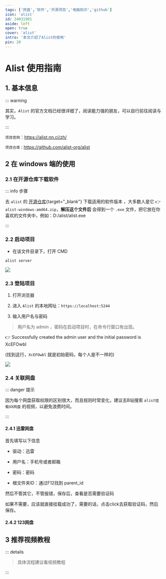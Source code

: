 ```yaml
---
tags: ['网盘','软件','开源项目','电脑知识','github']
icon: 'alist'
id: 24031901 
aside: left
open: true
cover: 'alist'
intro: '本文介绍了Alist的使用'
pin: 20 
---
```



# Alist 使用指南


## 1. 基本信息

::: warning 

其实，`Alist` 的官方文档已经很详细了，阅读能力强的朋友，可以自行前往阅读与学习。

:::



`项目官网`：https://alist.nn.ci/zh/

`项目仓库` : https://github.com/alist-org/alist

## 2 在 windows 端的使用 

### 2.1 在开源仓库下载软件

::: info 步骤

去 `alist` 的 [开源仓库](https://github.com/alist-org/alist/releases){target="_blank"} 下载适用的软件版本 ，大多数人是它 👉  `alist-windows-amd64.zip`，**解压这个文件后** 会得到一个 `.exe` 文件，把它放在你喜欢的文件夹中，例如：D:/alist/alist.exe

::: 
### 2.2 启动项目

- 在该文件目录下，打开 CMD 

```shell
alist server
```
![](/image/202403192103.png)

### 2.3 登陆项目

1. 打开浏览器

2. 进入 `Alist` 的本地网址：`https://localhost:5244`

3. 输入用户名与密码

> 用户名为 admin ，密码在启动项目时，在命令行窗口有出现。



👉 Successfully created the admin user and the initial password is XcEFOwbl

(找到这行，`XcEFOwbl` 就是初始密码，每个人是不一样的)  


![](/image/202403192103.png)


### 2.4 关联网盘

::: danger 提示

因为每个网盘获取权限的区别很大，而且规则时常变化，建议去B站搜索 `alist挂载XX网盘` 的视频，以避免浪费时间。 

:::

#### 2.4.1 迅雷网盘

首先填写以下信息

- 驱动：迅雷  

- 用户名：手机号或者邮箱

- 密码：密码

- 根文件夹ID：通过F12找到 parent_id


然后不管其它，不管报错，保存后，查看是否需要验证码  

如果不需要，应该就直接挂载成功了，需要的话，点击click去获取验证码，然后保存。

#### 2.4.2 123网盘




## 3 推荐视频教程

::: details

> 具体流程建议看视频教程


<xVideo  xSrc='//player.bilibili.com/player.html?isOutside=true&aid=402266611&bvid=BV1mo4y1N7EP&cid=1162341341&p=1' xTitle="天下网盘为我所用！Alist全平台安装教程"/>

:::

